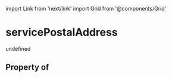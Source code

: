 import Link from 'next/link'
import Grid from '@components/Grid'

# servicePostalAddress

undefined

## Property of



